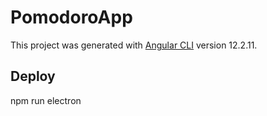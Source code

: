 # PomodoroApp

This project was generated with [Angular CLI](https://github.com/angular/angular-cli) version 12.2.11.

## Deploy 

  npm run electron

